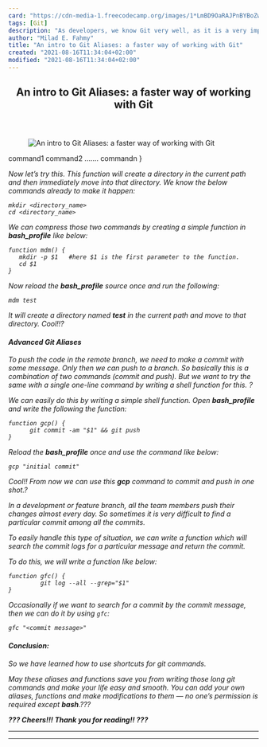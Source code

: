 ```yaml
---
card: "https://cdn-media-1.freecodecamp.org/images/1*LmBD9OaRAJPnBYBoZwyZMw.jpeg"
tags: [Git]
description: "As developers, we know Git very well, as it is a very importa"
author: "Milad E. Fahmy"
title: "An intro to Git Aliases: a faster way of working with Git"
created: "2021-08-16T11:34:04+02:00"
modified: "2021-08-16T11:34:04+02:00"
---
```

<div class="site-wrapper">
<main id="site-main" class="site-main outer">
<div class="inner">
<article class="post-full post tag-git tag-programming tag-software-development tag-technology tag-linux ">
<header class="post-full-header">
<h1 class="post-full-title">An intro to Git Aliases: a faster way of working with Git</h1>
</header>
<figure class="post-full-image">
<picture>
<source media="(max-width: 700px)" sizes="1px" srcset="data:image/gif;base64,R0lGODlhAQABAIAAAAAAAP///yH5BAEAAAAALAAAAAABAAEAAAIBRAA7 1w">
<source media="(min-width: 701px)" sizes="(max-width: 800px) 400px,
(max-width: 1170px) 700px,
1400px" srcset="https://cdn-media-1.freecodecamp.org/images/1*LmBD9OaRAJPnBYBoZwyZMw.jpeg 300w,
https://cdn-media-1.freecodecamp.org/images/1*LmBD9OaRAJPnBYBoZwyZMw.jpeg 600w,
https://cdn-media-1.freecodecamp.org/images/1*LmBD9OaRAJPnBYBoZwyZMw.jpeg 1000w,
https://cdn-media-1.freecodecamp.org/images/1*LmBD9OaRAJPnBYBoZwyZMw.jpeg 2000w">
<img onerror="this.style.display='none'" src="https://cdn-media-1.freecodecamp.org/images/1*LmBD9OaRAJPnBYBoZwyZMw.jpeg" alt="An intro to Git Aliases: a faster way of working with Git">
</picture>
</figure>
<section class="post-full-content">
<div class="post-content">
command1
command2
.......
commandn
}</code></pre><p><em>Now let’s try this. This function will create a directory in the current path and then immediately move into that directory. We know the below commands already to make it happen:</em></p><p><em><code>mkdir &lt;directory_name&gt;</code></em><br><em><code>cd &lt;directory_name&gt;</code></em></p><p><em>We can compress those two commands by creating a simple function in <strong><em>bash_profile</em></strong> like below:</em></p><p><em><code>function mdm() {</code></em><br><em><code> &nbsp; mkdir -p $1 &nbsp; #here $1 is the first parameter to the function.</code></em><br><em><code> &nbsp; cd $1</code></em><br><em><code>}</code></em></p><p><em>Now reload the <strong><em>bash_profile</em></strong> source once and run the following:</em></p><p><em><code>mdm test</code></em></p><p><em>It will create a directory named <strong>test</strong> in the current path and move to that directory. Cool!!?</em></p><h4 id="advanced-git-aliases"><em>Advanced Git Aliases</em></h4><p><em>To push the code in the remote branch, we need to make a commit with some message. Only then we can push to a branch. So basically this is a combination of two commands (commit and push). But we want to try the same with a single one-line command by writing a shell function for this. ?</em></p><p><em>We can easily do this by writing a simple shell function. Open <strong><em>bash_profile</em></strong> and write the following the function:</em></p><p><em><code>function gcp() {</code></em><br><em><code> &nbsp; &nbsp; &nbsp;git commit -am "$1" &amp;&amp; git push </code></em><br><em><code>}</code></em></p><p><em>Reload the <strong><em>bash_profile</em></strong> once and use the command like below:</em></p><p><em><code>gcp "initial commit"</code></em></p><p><em>Cool!! From now we can use this <strong>gcp</strong> command to commit and push in one shot.?</em></p><p><em>In a development or feature branch, all the team members push their changes almost every day. So sometimes it is very difficult to find a particular commit among all the commits.</em></p><p><em>To easily handle this type of situation, we can write a function which will search the commit logs for a particular message and return the commit.</em></p><p><em>To do this, we will write a function like below:</em></p><p><em><code>function gfc() {</code></em><br><em><code> &nbsp; &nbsp; &nbsp; &nbsp; git log --all --grep="$1"</code></em><br><em><code>}</code></em></p><p><em>Occasionally if we want to search for a commit by the commit message, then we can do it by using <code>gfc</code>:</em></p><p><em><code>gfc "&lt;commit message&gt;"</code></em></p><h4 id="conclusion-"><em>Conclusion:</em></h4><p><em>So we have learned how to use shortcuts for git commands.</em></p><p><em>May these aliases and functions save you from writing those long git commands and make your life easy and smooth. You can add your own aliases, functions and make modifications to them — no one’s permission is required except <strong><em>bash</em></strong>.???</em></p><p><em><strong><em>??? Cheers!!! Thank you for reading!! ???</em></strong></em></p>
</div>
<hr>
<hr>
</section>
</article>
</div>
</main>
</div>
<!-- Google Tag Manager (noscript) -->
<!-- End Google Tag Manager (noscript) -->
